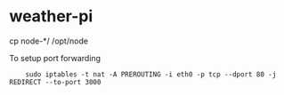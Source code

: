 # weather-pi

cp node-*/ /opt/node


To setup port forwarding

```shell
    sudo iptables -t nat -A PREROUTING -i eth0 -p tcp --dport 80 -j REDIRECT --to-port 3000
```
